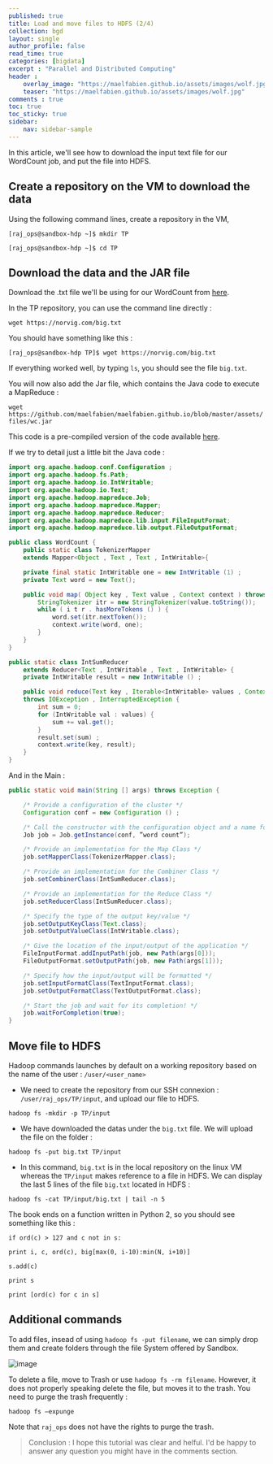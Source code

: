 ```yaml
---
published: true
title: Load and move files to HDFS (2/4)
collection: bgd
layout: single
author_profile: false
read_time: true
categories: [bigdata]
excerpt : "Parallel and Distributed Computing"
header :
    overlay_image: "https://maelfabien.github.io/assets/images/wolf.jpg"
    teaser: "https://maelfabien.github.io/assets/images/wolf.jpg"
comments : true
toc: true
toc_sticky: true
sidebar:
    nav: sidebar-sample
---
```

In this article, we'll see how to download the input text file for our WordCount job, and put the file into HDFS. 

## Create a repository on the VM to download the data

Using the following command lines, create a repository in the VM, 

`[raj_ops@sandbox-hdp ~]$ mkdir TP`

`[raj_ops@sandbox-hdp ~]$ cd TP`

## Download the data and the JAR file

Download the .txt file we'll be using for our WordCount from [here](https://norvig.com/big.txt).

In the TP repository, you can use the command line directly :

`wget https://norvig.com/big.txt`

You should have something like this :

`[raj_ops@sandbox-hdp TP]$ wget https://norvig.com/big.txt`

If everything worked well, by typing `ls`, you should see the file `big.txt`.

You will now also add the Jar file, which contains the Java code to execute a MapReduce :

`wget https://github.com/maelfabien/maelfabien.github.io/blob/master/assets/files/wc.jar`

This code is a pre-compiled version of the code available [here](https://hadoop.apache.org/docs/r2.8.0/hadoop-mapreduce-client/hadoop-mapreduce-client-core/MapReduceTutorial.html#Example:_WordCount_v1.0).

If we try to detail just a little bit the Java code :

```java
import org.apache.hadoop.conf.Configuration ;
import org.apache.hadoop.fs.Path;
import org.apache.hadoop.io.IntWritable;
import org.apache.hadoop.io.Text;
import org.apache.hadoop.mapreduce.Job;
import org.apache.hadoop.mapreduce.Mapper;
import org.apache.hadoop.mapreduce.Reducer;
import org.apache.hadoop.mapreduce.lib.input.FileInputFormat; 
import org.apache.hadoop.mapreduce.lib.output.FileOutputFormat;

public class WordCount {
    public static class TokenizerMapper
    extends Mapper<Object , Text , Text , IntWritable>{

    private final static IntWritable one = new IntWritable (1) ;
    private Text word = new Text();

    public void map( Object key , Text value , Context context ) throws IOException , InterruptedException {
        StringTokenizer itr = new StringTokenizer(value.toString()); 
        while ( i t r . hasMoreTokens () ) {
            word.set(itr.nextToken());
            context.write(word, one);
        } 
    }
}

public static class IntSumReducer
    extends Reducer<Text , IntWritable , Text , IntWritable> {
    private IntWritable result = new IntWritable () ;

    public void reduce(Text key , Iterable<IntWritable> values , Context context) 
    throws IOException , InterruptedException {
        int sum = 0;
        for (IntWritable val : values) {
            sum += val.get();
        }
        result.set(sum) ;
        context.write(key, result);
    } 
}
```

And in the Main : 

```java
public static void main(String [] args) throws Exception {

    /* Provide a configuration of the cluster */
    Configuration conf = new Configuration () ;

    /* Call the constructor with the configuration object and a name for the job */
    Job job = Job.getInstance(conf, ”word count”);

    /* Provide an implementation for the Map Class */
    job.setMapperClass(TokenizerMapper.class);

    /* Provide an implementation for the Combiner Class */
    job.setCombinerClass(IntSumReducer.class);

    /* Provide an implementation for the Reduce Class */
    job.setReducerClass(IntSumReducer.class);

    /* Specify the type of the output key/value */
    job.setOutputKeyClass(Text.class);
    job.setOutputValueClass(IntWritable.class);

    /* Give the location of the input/output of the application */
    FileInputFormat.addInputPath(job, new Path(args[0]));
    FileOutputFormat.setOutputPath(job, new Path(args[1]));

    /* Specify how the input/output will be formatted */
    job.setInputFormatClass(TextInputFormat.class);
    job.setOutputFormatClass(TextOutputFormat.class);

    /* Start the job and wait for its completion! */
    job.waitForCompletion(true);
}
```

## Move file to HDFS

Hadoop commands launches by default on a working repository based on the name of the user : `/user/<user_name>` 

- We need to create the repository from our SSH connexion : `/user/raj_ops/TP/input`, and upload our file to HDFS.

`hadoop fs -mkdir -p TP/input`

- We have downloaded the datas under the `big.txt` file. We will upload the file on the folder :

`hadoop fs -put big.txt TP/input`

- In this command, `big.txt` is in the local repository on the linux VM whereas the `TP/input` makes reference to a file in HDFS. We can display the last 5 lines of the file `big.txt` located in HDFS :

`hadoop fs -cat TP/input/big.txt | tail -n 5`

The book ends on a function written in Python 2, so you should see something like this :

`if ord(c) > 127 and c not in s:`

`print i, c, ord(c), big[max(0, i-10):min(N, i+10)]`

`s.add(c)`

`print s`

`print [ord(c) for c in s]`

## Additional commands

To add files, insead of using `hadoop fs -put filename`, we can simply drop them and create folders through the file System offered by Sandbox. 

![image](https://maelfabien.github.io/assets/images/Hadoop/38.jpg)

To delete a file, move to Trash or use `hadoop fs -rm filename`. However, it does not properly speaking delete the file, but moves it to the trash. You need to purge the trash frequently :

`hadoop fs –expunge`

Note that `raj_ops` does not have the rights to purge the trash.

> Conclusion : I hope this tutorial was clear and helful. I'd be happy to answer any question you might have in the comments section.

